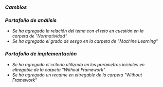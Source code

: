 ### *Cambios*

### *Portafolio de análisis*
- *Se ha agregado la relación del tema con el reto en cuestión en la carpeta de "Normatividad"*
- *Se ha agregado el grado de sesgo en la carpeta de "Machine Learning"*

### *Portafolio de implementación*
- *Se ha agregado el criterio utilizado en los parámetros iniciales en eltregable de la carpeta "Without Framework"*
- *Se ha agregado un readme en eltregable de la carpeta "Without Framework"*
